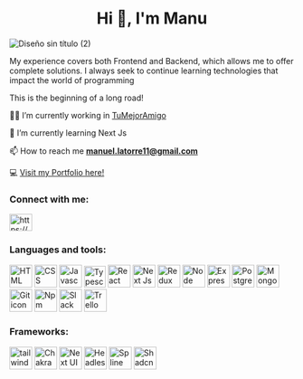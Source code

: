 <h1 align="center">Hi 👋, I'm Manu</h1>
 
![Diseño sin título (2)](https://github.com/Manuel-latorre/Manuel-latorre/assets/104037504/19ad9747-9890-4006-94a2-9b1151ea2f95)

My experience covers both Frontend and Backend, which allows me to offer complete solutions. I always seek to continue learning technologies that impact the world of programming

This is the beginning of a long road!


👨‍💻 I’m currently working in <a href="https://www.linkedin.com/company/tu-mejor-amigo/">TuMejorAmigo</a>

🌱 I’m currently learning Next Js

📫 How to reach me **manuel.latorre11@gmail.com**

💻 <a href="https://manuel-latorre.vercel.app/">Visit my Portfolio here!</a>

<h3 align="left">Connect with me:</h3>
<p align="left">
<a href="https://linkedin.com/in/https://www.linkedin.com/in/manuel-latorre-936b72223/" target="blank"><img align="center" src="https://raw.githubusercontent.com/rahuldkjain/github-profile-readme-generator/master/src/images/icons/Social/linked-in-alt.svg" alt="https://www.linkedin.com/in/manuel-latorre-936b72223/" height="30" width="40" /></a>
</p>

<h3 align="left">Languages and tools:</h3>
<div style={{display:"flex", alignItems:"center", flexWrap:"wrap"}}>
 <img width="40" height="40" src="https://i.postimg.cc/k4ZTzMq0/html-5-svgrepo-com.png" alt="HTML icon"/>
 <img width="40" height="40" src="https://i.postimg.cc/HkyBK8xd/css-3-svgrepo-com.png" alt="CSS icon"/>
 <img width="40" height="40" src="https://i.postimg.cc/kXZTfv7T/js-svgrepo-com.png" alt="Javascript icon"/>
 <img width="38" height="38" src="https://i.postimg.cc/nrh3wdsP/typescript-icon-svgrepo-com.png" alt="Typescript icon"/>
 <img width="40" height="40" src="https://i.postimg.cc/4Nn86SRK/react-svgrepo-com.png" alt="React icon"/>
 <img width="40" height="40" src="https://i.postimg.cc/Wp5WJPCL/next-js-svgrepo-com.png" alt="Next Js icon"/>
 <img width="40" height="40" src="https://i.postimg.cc/kMsZFSVH/redux-svgrepo-com.png" alt="Redux icon"/>
 <img width="40" height="40" src="https://i.postimg.cc/SR1g0WCN/node-js-svgrepo-com.png" alt="Node icon"/>
 <img width="40" height="40" src="https://i.postimg.cc/j5KgyqRK/express-svgrepo-com.png" alt="Express icon"/>
 <img width="40" height="40" src="https://i.postimg.cc/2SsX8FJ1/postgresql-svgrepo-com.png" alt="PostgreSQL icon"/>
 <img width="40" height="40" src="https://i.postimg.cc/g03twLFN/mongodb-svgrepo-com.png" alt="MongoDB icon"/>
 <img width="40" height="40" src="https://i.postimg.cc/bwDBhF6X/git-svgrepo-com.png" alt="Git icon"/>
 <img width="40" height="40" src="https://i.postimg.cc/rFYP7LNC/npm-svgrepo-com.png" alt="Npm icon"/>
 <img width="40" height="40" src="https://i.postimg.cc/QCfy8LGD/slack-svgrepo-com.png" alt="Slack icon"/>
 <img width="40" height="40" src="https://i.postimg.cc/J0rFCrFK/trello-color-svgrepo-com.png" alt="Trello icon"/>
</div>

<h3 align="left">Frameworks:</h3>
<div style={{display:"flex", alignItems:"center", flexWrap:"wrap"}}>
    <img width="40" height="40" src="https://i.postimg.cc/bNv56vkw/tailwind-svgrepo-com.png" alt="tailwind css icon"/>
    <img width="40" height="40" src="https://i.postimg.cc/j5Q11wML/7959704-middle-removebg-preview.png" alt="Chakra UI icon"/>
    <img width="40" height="40" src="https://i.postimg.cc/J4515zwn/Captura-de-pantalla-2024-03-22-111859-removebg-preview.png" alt="Next UI icon"/>
    <img width="40" height="40" src="https://i.postimg.cc/K8Dc57WC/comseeklogo434970-removebg-preview.png" alt="Headless UI"/>
   <img width="40" height="40" src="https://i.postimg.cc/g2WkRtgv/spline-logo-removebg-preview.png" alt="Spline icon"/>
   <img width="40" height="40" src="https://i.postimg.cc/dtdVhcjs/shacdn.png" alt="Shadcn icon"/>
</div>






